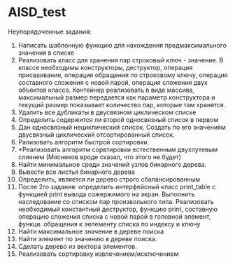 # AISD_test

Неупорядоченные задания:

1. Написать шаблонную функцию для нахождения предмаксимального значения в списке
2. Реализовать класс для хранения пар строковый ключ - значение. В классе необходимы конструкторы, деструктор, операция присваивания, операция обращения по строковому ключу, операция составного сложения с новой парой, операция сложения двух объектов класса. Контейнер реализовать в виде массива, максимальный размер передается как параметр конструктора и текущий размер показывает количество пар, которые там хранятся.
3. Удалить все дубликаты в двусвязном циклическом списке
4. Определить содержится ли второй односвязный список в первом
5. Дан односвязный нециклический список. Создать по его значениям двусвязный циклический отсортированный список.
6. Рализовать алгоритм быстрой сортировки.
7. \*Реализовать алгоритм сорвтировки естественным двухпутевым слиянем (Мясников вроде сказал, что этого не будет)
8. Найти минимальное среди значений узлов бинарного дерева.
9. Вывести все листья бинарного дерева
10. Определить, является ли дерево строго сбалансированным
11. После 2го задания: определить интерфейсный класс print_table с функцией print вывода сожержимого на экран. Выполнить наследование со списком пар произвольного типа. Реализовать необходимый константный деструктор, функцию print, составную операцию сложения списка с новой парой в головной элемент, функци. обращения к эелементу списка по индексу и ключу
12. Найти максимальное значение в дереве поиска
13. Найти элемент по значению в дереве поиска.
14. Сделать дерево из вектора элементов.
15. Реализовать сортировку извлечением/исключением
